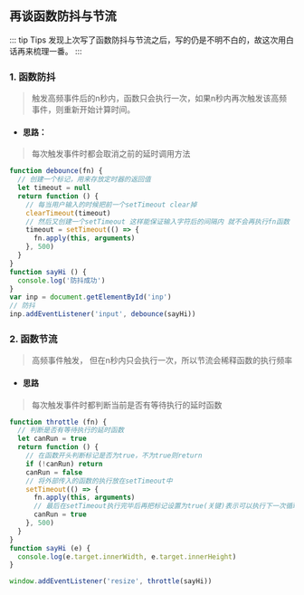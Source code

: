 ## 再谈函数防抖与节流

::: tip Tips
发现上次写了函数防抖与节流之后，写的仍是不明不白的，故这次用白话再来梳理一番。
:::

### 1. 函数防抖

> 触发高频事件后的n秒内，函数只会执行一次，如果n秒内再次触发该高频事件，则重新开始计算时间。

* #### 思路：

> 每次触发事件时都会取消之前的延时调用方法

``` javascript
function debounce(fn) {
  // 创建一个标记，用来存放定时器的返回值
  let timeout = null
  return function () {
    // 每当用户输入的时候把前一个setTimeout clear掉
    clearTimeout(timeout)
    // 然后又创建一个setTimeout 这样能保证输入字符后的间隔内 就不会再执行fn函数
    timeout = setTimeout(() => {
      fn.apply(this, arguments)
    }, 500)
  }
}
function sayHi () {
  console.log('防抖成功')
}
var inp = document.getElementById('inp')
// 防抖
inp.addEventListener('input', debounce(sayHi))
```

### 2. 函数节流

> 高频事件触发， 但在n秒内只会执行一次，所以节流会稀释函数的执行频率

* #### 思路

> 每次触发事件时都判断当前是否有等待执行的延时函数

```javascript
function throttle (fn) {
  // 判断是否有等待执行的延时函数
  let canRun = true
  return function () {
    // 在函数开头判断标记是否为true，不为true则return
    if (!canRun) return
    canRun = false
    // 将外部传入的函数的执行放在setTimeout中
    setTimeout(() => {
      fn.apply(this, arguments)
      // 最后在setTimeout执行完毕后再把标记设置为true(关键)表示可以执行下一次循环了。当定时器没有执行的时候标记永远是      false，在开头被return掉
      canRun = true
    }, 500)
  }
}
function sayHi (e) {
  console.log(e.target.innerWidth, e.target.innerHeight)
}

window.addEventListener('resize', throttle(sayHi))
```